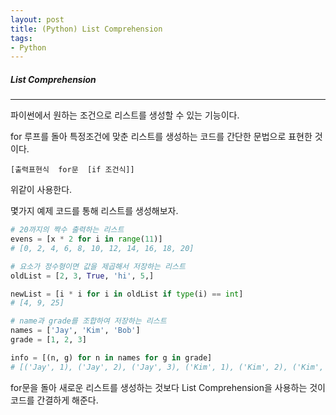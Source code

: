 ```yaml
---
layout: post
title: (Python) List Comprehension
tags:
- Python
---
```




##### List Comprehension

---



파이썬에서 원하는 조건으로 리스트를 생성할 수 있는 기능이다.

for 루프를 돌아 특정조건에 맞춘 리스트를 생성하는 코드를 간단한 문법으로 표현한 것이다.



`[출력표현식  for문  [if 조건식]]` 

위같이 사용한다.



몇가지 예제 코드를 통해 리스트를 생성해보자.

```python
# 20까지의 짝수 출력하는 리스트
evens = [x * 2 for i in range(11)]
# [0, 2, 4, 6, 8, 10, 12, 14, 16, 18, 20]

# 요소가 정수형이면 값을 제곱해서 저장하는 리스트
oldList = [2, 3, True, 'hi', 5,]

newList = [i * i for i in oldList if type(i) == int]
# [4, 9, 25]

# name과 grade를 조합하여 저장하는 리스트
names = ['Jay', 'Kim', 'Bob']
grade = [1, 2, 3]

info = [(n, g) for n in names for g in grade]
# [('Jay', 1), ('Jay', 2), ('Jay', 3), ('Kim', 1), ('Kim', 2), ('Kim', 3), ('Bob', 1), ('Bob', 2), ('Bob', 3)]
```



for문을 돌아 새로운 리스트를 생성하는 것보다 List Comprehension을 사용하는 것이 코드를 간결하게 해준다.
